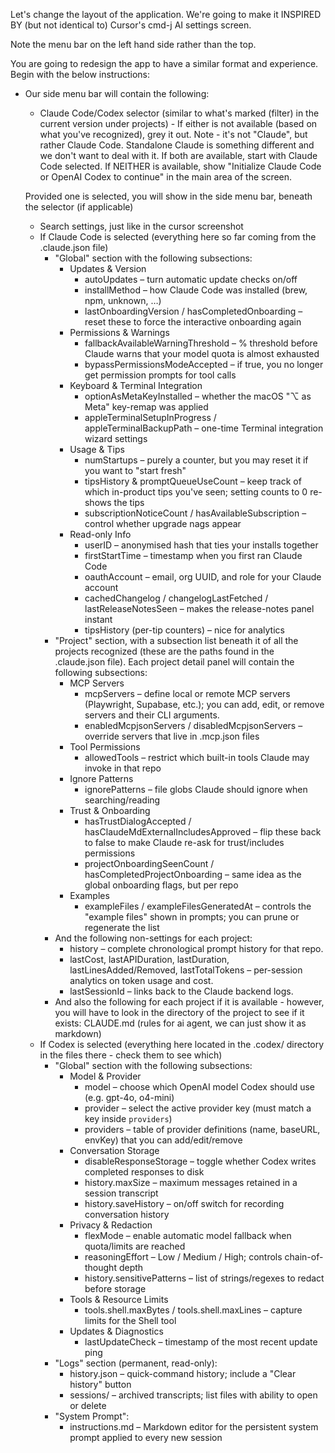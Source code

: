 Let's change the layout of the application. We're going to make it INSPIRED BY (but not identical to) Cursor's cmd-j AI settings screen.

<insert screenshot>

Note the menu bar on the left hand side rather than the top.

You are going to redesign the app to have a similar format and experience. Begin with the below instructions:

- Our side menu bar will contain the following:
  - Claude Code/Codex selector (similar to what's marked (filter) in the current version under projects) - If either is not available (based on what you've recognized), grey it out. Note - it's not "Claude", but rather Claude Code. Standalone Claude is something different and we don't want to deal with it. If both are available, start with Claude Code selected. If NEITHER is available, show "Initialize Claude Code or OpenAI Codex to continue" in the main area of the screen.

  Provided one is selected, you will show in the side menu bar, beneath the selector (if applicable)
  - Search settings, just like in the cursor screenshot
  - If Claude Code is selected (everything here so far coming from the .claude.json file)
    - "Global" section with the following subsections:
      - Updates & Version
        - autoUpdates – turn automatic update checks on/off
        - installMethod – how Claude Code was installed (brew, npm, unknown, …)
        - lastOnboardingVersion / hasCompletedOnboarding – reset these to force the interactive onboarding again
      - Permissions & Warnings
        - fallbackAvailableWarningThreshold – % threshold before Claude warns that your model quota is almost exhausted
        - bypassPermissionsModeAccepted – if true, you no longer get permission prompts for tool calls
      - Keyboard & Terminal Integration
        - optionAsMetaKeyInstalled – whether the macOS "⌥ as Meta" key-remap was applied
        - appleTerminalSetupInProgress / appleTerminalBackupPath – one-time Terminal integration wizard settings
      - Usage & Tips
        - numStartups – purely a counter, but you may reset it if you want to "start fresh"
        - tipsHistory & promptQueueUseCount – keep track of which in-product tips you've seen; setting counts to 0 re-shows the tips
        - subscriptionNoticeCount / hasAvailableSubscription – control whether upgrade nags appear
      - Read-only Info
        - userID – anonymised hash that ties your installs together
        - firstStartTime – timestamp when you first ran Claude Code
        - oauthAccount – email, org UUID, and role for your Claude account
        - cachedChangelog / changelogLastFetched / lastReleaseNotesSeen – makes the release-notes panel instant
        - tipsHistory (per-tip counters) – nice for analytics
    - "Project" section, with a subsection list beneath it of all the projects recognized (these are the paths found in the .claude.json file). Each project detail panel will contain the following subsections:
      - MCP Servers
        - mcpServers – define local or remote MCP servers (Playwright, Supabase, etc.); you can add, edit, or remove servers and their CLI arguments.
        - enabledMcpjsonServers / disabledMcpjsonServers – override servers that live in .mcp.json files
      - Tool Permissions
        - allowedTools – restrict which built-in tools Claude may invoke in that repo
      - Ignore Patterns
        - ignorePatterns – file globs Claude should ignore when searching/reading
      - Trust & Onboarding
        - hasTrustDialogAccepted / hasClaudeMdExternalIncludesApproved – flip these back to false to make Claude re-ask for trust/includes permissions
        - projectOnboardingSeenCount / hasCompletedProjectOnboarding – same idea as the global onboarding flags, but per repo
      - Examples
        - exampleFiles / exampleFilesGeneratedAt – controls the "example files" shown in prompts; you can prune or regenerate the list
    - And the following non-settings for each project:
      - history – complete chronological prompt history for that repo.
      - lastCost, lastAPIDuration, lastDuration, lastLinesAdded/Removed, lastTotalTokens – per-session analytics on token usage and cost.
      - lastSessionId – links back to the Claude backend logs.
    - And also the following for each project if it is available - however, you will have to look in the directory of the project to see if it exists: CLAUDE.md (rules for ai agent, we can just show it as markdown)
  - If Codex is selected (everything here located in the .codex/ directory in the files there - check them to see which)
    - "Global" section with the following subsections:
      - Model & Provider
        - model – choose which OpenAI model Codex should use (e.g. gpt-4o, o4-mini)
        - provider – select the active provider key (must match a key inside `providers`)
        - providers – table of provider definitions (name, baseURL, envKey) that you can add/edit/remove
      - Conversation Storage
        - disableResponseStorage – toggle whether Codex writes completed responses to disk
        - history.maxSize – maximum messages retained in a session transcript
        - history.saveHistory – on/off switch for recording conversation history
      - Privacy & Redaction
        - flexMode – enable automatic model fallback when quota/limits are reached
        - reasoningEffort – Low / Medium / High; controls chain-of-thought depth
        - history.sensitivePatterns – list of strings/regexes to redact before storage
      - Tools & Resource Limits
        - tools.shell.maxBytes / tools.shell.maxLines – capture limits for the Shell tool
      - Updates & Diagnostics
        - lastUpdateCheck – timestamp of the most recent update ping
    - "Logs" section (permanent, read-only):
      - history.json – quick-command history; include a "Clear history" button
      - sessions/ – archived transcripts; list files with ability to open or delete
    - "System Prompt":
      - instructions.md – Markdown editor for the persistent system prompt applied to every new session
    
